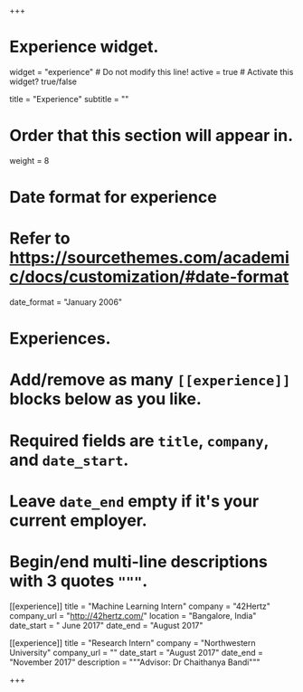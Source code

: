 +++
# Experience widget.
widget = "experience"  # Do not modify this line!
active = true  # Activate this widget? true/false

title = "Experience"
subtitle = ""

# Order that this section will appear in.
weight = 8

# Date format for experience
#   Refer to https://sourcethemes.com/academic/docs/customization/#date-format
date_format = "January 2006"

# Experiences.
#   Add/remove as many `[[experience]]` blocks below as you like.
#   Required fields are `title`, `company`, and `date_start`.
#   Leave `date_end` empty if it's your current employer.
#   Begin/end multi-line descriptions with 3 quotes `"""`.
[[experience]]
  title = "Machine Learning Intern"
  company = "42Hertz"
  company_url = "http://42hertz.com/"
  location = "Bangalore, India"
  date_start = " June 2017"
  date_end = "August 2017"

[[experience]]
  title = "Research Intern"
  company = "Northwestern University"
  company_url = ""
  date_start = "August 2017"
  date_end = "November 2017"
  description = """Advisor: Dr Chaithanya Bandi"""

+++
